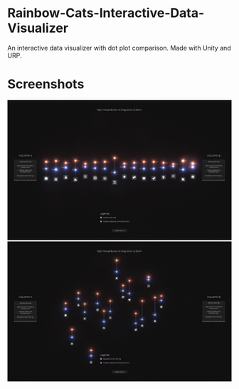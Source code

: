 # Rainbow-Cats-Interactive-Data-Visualizer
 An interactive data visualizer with dot plot comparison. Made with Unity and URP.
# Screenshots
![alt text](Pics/Pic2.jpg)
![alt text](https://github.com/UxxHans/Rainbow-Cats-Interactive-Data-Visualizer/blob/main/Pics/Pic1.jpg?raw=true)
